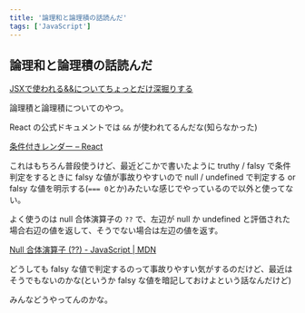 ```yaml
---
title: '論理和と論理積の話読んだ'
tags: ['JavaScript']
---
```


## 論理和と論理積の話読んだ

[JSXで使われる&&についてちょっとだけ深掘りする](https://zenn.dev/nrikiji/articles/914e13da25caed)

論理積と論理積についてのやつ。

React の公式ドキュメントでは `&&` が使われてるんだな(知らなかった)

[条件付きレンダー – React](https://ja.reactjs.org/docs/conditional-rendering.html#inline-if-with-logical--operator)

これはもちろん普段使うけど、最近どこかで書いたように truthy / falsy で条件判定をするときに falsy な値が事故りやすいので null / undefined で判定する or falsy な値を明示する(`=== 0`とか)みたいな感じでやっているので以外と使ってない。

よく使うのは null 合体演算子の `??` で、左辺が null か undefined と評価された場合右辺の値を返して、そうでない場合は左辺の値を返す。

[Null 合体演算子 \(??\) \- JavaScript \| MDN](https://developer.mozilla.org/ja/docs/Web/JavaScript/Reference/Operators/Nullish_coalescing_operator)

どうしても falsy な値で判定するのって事故りやすい気がするのだけど、最近はそうでもないのかな(というか falsy な値を暗記しておけよという話なんだけど)

みんなどうやってんのかな。
